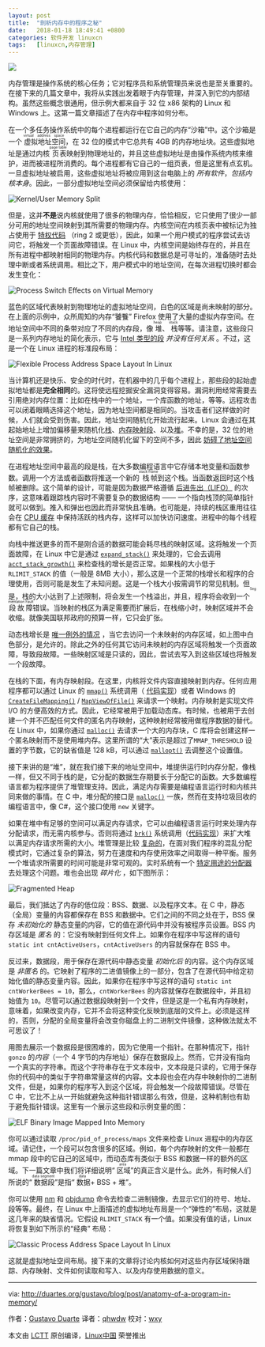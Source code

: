 ```yaml
---
layout: post
title:	"剖析内存中的程序之秘"
date:	2018-01-18 18:49:41 +0800 
categories:	软件开发 linuxcn 
tags:	[linuxcn,内存管理]
---
```



![](/Asserts/Images//attachment/album/201801/18/184936hk1nkta39t714jt1.jpg)


内存管理是操作系统的核心任务；它对程序员和系统管理员来说也是至关重要的。在接下来的几篇文章中，我将从实践出发着眼于内存管理，并深入到它的内部结构。虽然这些概念很通用，但示例大都来自于 32 位 x86 架构的 Linux 和 Windows 上。这第一篇文章描述了在内存中程序如何分布。


在一个多任务操作系统中的每个进程都运行在它自己的内存“沙箱”中。这个沙箱是一个<ruby> 虚拟地址空间 <rt>  virtual address space </rt></ruby>，在 32 位的模式中它总共有 4GB 的内存地址块。这些虚拟地址是通过内核<ruby> 页表 <rt>  page table </rt></ruby>映射到物理地址的，并且这些虚拟地址是由操作系统内核来维护，进而被进程所消费的。每个进程都有它自己的一组页表，但是这里有点玄机。一旦虚拟地址被启用，这些虚拟地址将被应用到这台电脑上的 *所有软件*，*包括内核本身*。因此，一部分虚拟地址空间必须保留给内核使用：


![Kernel/User Memory Split](/Asserts/Images//attachment/album/201801/18/184944wdn8i2oofzzyynh3.png)


但是，这并**不是**说内核就使用了很多的物理内存，恰恰相反，它只使用了很少一部分可用的地址空间映射到其所需要的物理内存。内核空间在内核页表中被标记为独占使用于 [特权代码](http://duartes.org/gustavo/blog/post/cpu-rings-privilege-and-protection) （ring 2 或更低），因此，如果一个用户模式的程序尝试去访问它，将触发一个页面故障错误。在 Linux 中，内核空间是始终存在的，并且在所有进程中都映射相同的物理内存。内核代码和数据总是可寻址的，准备随时去处理中断或者系统调用。相比之下，用户模式中的地址空间，在每次进程切换时都会发生变化：


![Process Switch Effects on Virtual Memory](/Asserts/Images//attachment/album/201801/18/184944hapz2flzafgd29pg.png)


蓝色的区域代表映射到物理地址的虚拟地址空间，白色的区域是尚未映射的部分。在上面的示例中，众所周知的内存“饕餮” Firefox 使用了大量的虚拟内存空间。在地址空间中不同的条带对应了不同的内存段，像<ruby> 堆 <rt>  heap </rt></ruby>、<ruby> 栈 <rt>  stack </rt></ruby>等等。请注意，这些段只是一系列内存地址的简化表示，它与 [Intel 类型的段](http://duartes.org/gustavo/blog/post/memory-translation-and-segmentation) *并没有任何关系* 。不过，这是一个在 Linux 进程的标准段布局：


![Flexible Process Address Space Layout In Linux](/Asserts/Images//attachment/album/201801/18/184944xpqp2n00ee25pmqm.png)


当计算机还是快乐、安全的时代时，在机器中的几乎每个进程上，那些段的起始虚拟地址都是**完全相同**的。这将使远程挖掘安全漏洞变得容易。漏洞利用经常需要去引用绝对内存位置：比如在栈中的一个地址，一个库函数的地址，等等。远程攻击可以闭着眼睛选择这个地址，因为地址空间都是相同的。当攻击者们这样做的时候，人们就会受到伤害。因此，地址空间随机化开始流行起来。Linux 会通过在其起始地址上增加偏移量来随机化[栈](http://lxr.linux.no/linux+v2.6.28.1/fs/binfmt_elf.c#L542)、[内存映射段](http://lxr.linux.no/linux+v2.6.28.1/arch/x86/mm/mmap.c#L84)、以及[堆](http://lxr.linux.no/linux+v2.6.28.1/arch/x86/kernel/process_32.c#L729)。不幸的是，32 位的地址空间是非常拥挤的，为地址空间随机化留下的空间不多，因此 [妨碍了地址空间随机化的效果](http://www.stanford.edu/%7Eblp/papers/asrandom.pdf)。


在进程地址空间中最高的段是栈，在大多数编程语言中它存储本地变量和函数参数。调用一个方法或者函数将推送一个新的<ruby> 栈帧 <rt>  stack frame </rt></ruby>到这个栈。当函数返回时这个栈帧被删除。这个简单的设计，可能是因为数据严格遵循 [后进先出（LIFO）](http://en.wikipedia.org/wiki/Lifo) 的次序，这意味着跟踪栈内容时不需要复杂的数据结构 —— 一个指向栈顶的简单指针就可以做到。推入和弹出也因此而非常快且准确。也可能是，持续的栈区重用往往会在 [CPU 缓存](http://duartes.org/gustavo/blog/post/intel-cpu-caches) 中保持活跃的栈内存，这样可以加快访问速度。进程中的每个线程都有它自己的栈。


向栈中推送更多的而不是刚合适的数据可能会耗尽栈的映射区域。这将触发一个页面故障，在 Linux 中它是通过 [`expand_stack()`](http://lxr.linux.no/linux+v2.6.28/mm/mmap.c#L1716) 来处理的，它会去调用 [`acct_stack_growth()`](http://lxr.linux.no/linux+v2.6.28/mm/mmap.c#L1544) 来检查栈的增长是否正常。如果栈的大小低于 `RLIMIT_STACK` 的值（一般是 8MB 大小），那么这是一个正常的栈增长和程序的合理使用，否则可能是发生了未知问题。这是一个栈大小按需调节的常见机制。但是，栈的大小达到了上述限制，将会发生一个栈溢出，并且，程序将会收到一个<ruby> 段故障 <rt>  Segmentation Fault </rt></ruby>错误。当映射的栈区为满足需要而扩展后，在栈缩小时，映射区域并不会收缩。就像美国联邦政府的预算一样，它只会扩张。


动态栈增长是 [唯一例外的情况](http://lxr.linux.no/linux+v2.6.28.1/arch/x86/mm/fault.c#L692) ，当它去访问一个未映射的内存区域，如上图中白色部分，是允许的。除此之外的任何其它访问未映射的内存区域将触发一个页面故障，导致段故障。一些映射区域是只读的，因此，尝试去写入到这些区域也将触发一个段故障。


在栈的下面，有内存映射段。在这里，内核将文件内容直接映射到内存。任何应用程序都可以通过 Linux 的 [`mmap()`](http://www.kernel.org/doc/man-pages/online/pages/man2/mmap.2.html) 系统调用（ [代码实现](http://lxr.linux.no/linux+v2.6.28.1/arch/x86/kernel/sys_i386_32.c#L27)）或者 Windows 的 [`CreateFileMapping()`](http://msdn.microsoft.com/en-us/library/aa366537(VS.85).aspx) / [`MapViewOfFile()`](http://msdn.microsoft.com/en-us/library/aa366761(VS.85).aspx) 来请求一个映射。内存映射是实现文件 I/O 的方便高效的方式。因此，它经常被用于加载动态库。有时候，也被用于去创建一个并不匹配任何文件的匿名内存映射，这种映射经常被用做程序数据的替代。在 Linux 中，如果你通过 [`malloc()`](http://www.kernel.org/doc/man-pages/online/pages/man3/malloc.3.html) 去请求一个大的内存块，C 库将会创建这样一个匿名映射而不是使用堆内存。这里所谓的“大”表示是超过了`MMAP_THRESHOLD` 设置的字节数，它的缺省值是 128 kB，可以通过 [`mallopt()`](http://www.kernel.org/doc/man-pages/online/pages/man3/undocumented.3.html) 去调整这个设置值。


接下来讲的是“堆”，就在我们接下来的地址空间中，堆提供运行时内存分配，像栈一样，但又不同于栈的是，它分配的数据生存期要长于分配它的函数。大多数编程语言都为程序提供了堆管理支持。因此，满足内存需要是编程语言运行时和内核共同来做的事情。在 C 中，堆分配的接口是 [`malloc()`](http://www.kernel.org/doc/man-pages/online/pages/man3/malloc.3.html) 一族，然而在支持垃圾回收的编程语言中，像 C#，这个接口使用 `new` 关键字。


如果在堆中有足够的空间可以满足内存请求，它可以由编程语言运行时来处理内存分配请求，而无需内核参与。否则将通过 [`brk()`](http://www.kernel.org/doc/man-pages/online/pages/man2/brk.2.html) 系统调用（[代码实现](http://lxr.linux.no/linux+v2.6.28.1/mm/mmap.c#L248)）来扩大堆以满足内存请求所需的大小。堆管理是比较 [复杂的](http://g.oswego.edu/dl/html/malloc.html)，在面对我们程序的混乱分配模式时，它通过复杂的算法，努力在速度和内存使用效率之间取得一种平衡。服务一个堆请求所需要的时间可能是非常可观的。实时系统有一个 [特定用途的分配器](http://rtportal.upv.es/rtmalloc/) 去处理这个问题。堆也会出现 *碎片化* ，如下图所示：


![Fragmented Heap](/Asserts/Images//attachment/album/201801/18/184945m4kwgkkowwk4uobu.png)


最后，我们抵达了内存的低位段：BSS、数据、以及程序文本。在 C 中，静态（全局）变量的内容都保存在 BSS 和数据中。它们之间的不同之处在于，BSS 保存 *未初始化的* 静态变量的内容，它的值在源代码中并没有被程序员设置。BSS 内存区域是 *匿名* 的：它没有映射到任何文件上。如果你在程序中写这样的语句 `static int cntActiveUsers`，`cntActiveUsers` 的内容就保存在 BSS 中。


反过来，数据段，用于保存在源代码中静态变量 *初始化后* 的内容。这个内存区域是 *非匿名* 的。它映射了程序的二进值镜像上的一部分，包含了在源代码中给定初始化值的静态变量内容。因此，如果你在程序中写这样的语句 `static int cntWorkerBees = 10`，那么，`cntWorkerBees` 的内容就保存在数据段中，并且初始值为 `10`。尽管可以通过数据段映射到一个文件，但是这是一个私有内存映射，意味着，如果改变内存，它并不会将这种变化反映到底层的文件上。必须是这样的，否则，分配的全局变量将会改变你磁盘上的二进制文件镜像，这种做法就太不可思议了！


用图去展示一个数据段是很困难的，因为它使用一个指针。在那种情况下，指针 `gonzo` 的*内容*（一个 4 字节的内存地址）保存在数据段上。然而，它并没有指向一个真实的字符串。而这个字符串存在于文本段中，文本段是只读的，它用于保存你的代码中的类似于字符串常量这样的内容。文本段也会在内存中映射你的二进制文件，但是，如果你的程序写入到这个区域，将会触发一个段故障错误。尽管在 C 中，它比不上从一开始就避免这种指针错误那么有效，但是，这种机制也有助于避免指针错误。这里有一个展示这些段和示例变量的图：


![ELF Binary Image Mapped Into Memory](/Asserts/Images//attachment/album/201801/18/184945caxqy3s235isbqdt.png)


你可以通过读取 `/proc/pid_of_process/maps` 文件来检查 Linux 进程中的内存区域。请记住，一个段可以包含很多的区域。例如，每个内存映射的文件一般都在 mmap 段中的它自己的区域中，而动态库有类似于 BSS 和数据一样的额外的区域。下一篇文章中我们将详细说明“<ruby> 区域 <rt>  area </rt></ruby>”的真正含义是什么。此外，有时候人们所说的“<ruby> 数据段 <rt>  data segment </rt></ruby>”是指“<ruby> 数据 <rt>  data </rt></ruby> + BSS + 堆”。


你可以使用 [nm](http://manpages.ubuntu.com/manpages/intrepid/en/man1/nm.1.html) 和 [objdump](http://manpages.ubuntu.com/manpages/intrepid/en/man1/objdump.1.html) 命令去检查二进制镜像，去显示它们的符号、地址、段等等。最终，在 Linux 中上面描述的虚拟地址布局是一个“弹性的”布局，这就是这几年来的缺省情况。它假设 `RLIMIT_STACK` 有一个值。如果没有值的话，Linux 将恢复到如下所示的“经典” 布局：


![Classic Process Address Space Layout In Linux](/Asserts/Images//attachment/album/201801/18/184945j66hejd0e48b5ub6.png)


这就是虚拟地址空间布局。接下来的文章将讨论内核如何对这些内存区域保持跟踪、内存映射、文件如何读取和写入、以及内存使用数据的意义。




---


via: <http://duartes.org/gustavo/blog/post/anatomy-of-a-program-in-memory/>


作者：[Gustavo Duarte](http://duartes.org/gustavo/blog/about/) 译者：[qhwdw](https://github.com/qhwdw) 校对：[wxy](https://github.com/wxy)


本文由 [LCTT](https://github.com/LCTT/TranslateProject) 原创编译，[Linux中国](https://linux.cn/) 荣誉推出
